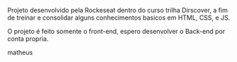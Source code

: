 Projeto desenvolvido pela Rockeseat dentro do curso trilha Dirscover, a fim de treinar
e consolidar alguns conhecimentos basicos em HTML, CSS, e JS.

O projeto é feito somente o front-end, espero desenvolver o Back-end por conta propria.


matheus 